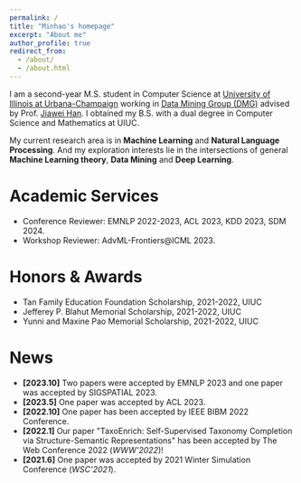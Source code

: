```yaml
---
permalink: /
title: "Minhao's homepage"
excerpt: "About me"
author_profile: true
redirect_from: 
  - /about/
  - /about.html
---
```


I am a second-year M.S. student in Computer Science at [University of Illinois at Urbana-Champaign](https://illinois.edu/) working in [Data Mining Group (DMG)](http://dm1.cs.uiuc.edu/) advised by Prof. [Jiawei Han](http://hanj.cs.illinois.edu/). I obtained my B.S. with a dual degree in Computer Science and Mathematics at UIUC.

My current research area is in **Machine Learning** and **Natural Language Processing**. And my exploration interests lie in the intersections of general **Machine Learning theory**, **Data Mining** and **Deep Learning**.

Academic Services
======
* Conference Reviewer: EMNLP 2022-2023, ACL 2023, KDD 2023, SDM 2024.
* Workshop Reviewer: AdvML-Frontiers@ICML 2023.

Honors & Awards
======
* Tan Family Education Foundation Scholarship, 2021-2022, UIUC
* Jefferey P. Blahut Memorial Scholarship, 2021-2022, UIUC
* Yunni and Maxine Pao Memorial Scholarship, 2021-2022, UIUC


News
======
* **[2023.10]** Two papers were accepted by EMNLP 2023 and one paper was accepted by SIGSPATIAL 2023.
* **[2023.5]** One paper was accepted by ACL 2023.
* **[2022.10]** One paper has been accepted by IEEE BIBM 2022 Conference.
* **[2022.1]** Our paper "TaxoEnrich: Self-Supervised Taxonomy Completion via Structure-Semantic Representations" has been accepted by The Web Conference 2022 (*WWW'2022*)!
* **[2021.6]** One paper was accepted by 2021 Winter Simulation Conference (*WSC'2021*).
